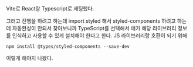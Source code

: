 Vite로 React랑 Typescript로 세팅했다.

그러고 진행을 하려고 하는데 import styled 해서 styled-components 하려고 하는데 자동완성이 안되서 찾아보니까 TypeScript를 선택해서 얘가 해당 라이브러리 정보를 인식하고 사용할 수 있게 설치해야 한다고 한다. JS 라이브러리랑 호환이 되기 위해

```
npm install @types/styled-components --save-dev
```

이렇게 해야지 나왔다.
